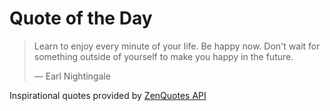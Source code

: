 # Quote of the Day

<!-- QUOTE_START -->
> Learn to enjoy every minute of your life. Be happy now. Don't wait for something outside of yourself to make you happy in the future.
>
> — Earl Nightingale

Inspirational quotes provided by <a href="https://zenquotes.io/" target="_blank">ZenQuotes API</a>
<!-- QUOTE_END -->